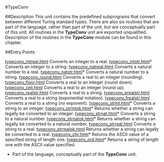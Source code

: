 
#TypeConv

##Description
This unit contains the predefined subprograms that convert between different Turing standard types. There are also six routines that are part of the language, rather than part of the unit, but are conceptually part of this unit.
All routines in the **TypeConv** unit are exported unqualified.
Description of the routines in the **TypeConv** module can be found in this chapter.



##Entry Points

[typeconv_intreal.html](**intreal**) Converts an integer to a real.
[typeconv_intstr.html](**intstr**)* Converts an integer to a string.
[typeconv_natreal.html](**natreal**) Converts a natural number to a real.
[typeconv_natstr.html](**natstr**)* Converts a natural number to a string.
[typeconv_round.html](**round**) Converts a real to an integer (rounding).
[typeconv_floor.html](**floor**) Converts a real to an integer (round down).
[typeconv_ceil.html](**ceil**) Converts a real to an integer (round up).
[typeconv_realstr.html](**realstr**) Converts a real to a string.
[typeconv_erealstr.html](**erealstr**) Converts a real to a string (exponential notation).
[typeconv_frealstr.html](**frealstr**) Converts a real to a string (no exponent).
[typeconv_strint.html](**strint**)* Converts a string to an integer.
[typeconv_strintok.html](**strintok**)* Returns whether a string can legally be converted to an integer.
[typeconv_strnat.html](**strnat**)* Converts a string to a natural number.
[typeconv_strnatok.html](**strnatok**)* Returns whether a string can legally be converted to a natural number.
[typeconv_strreal.html](**strreal**) Converts a string to a real.
[typeconv_strrealok.html](**strrealok**) Returns whether a string can legally be converted to a real.
[typeconv_chr.html](**chr**)* Returns the ASCII value of a specified string of length one.
[typeconv_ord.html](**ord**)* Returns a string of length one with the ASCII value specified.

* Part of the language, conceptually part of the **TypeConv** unit.


